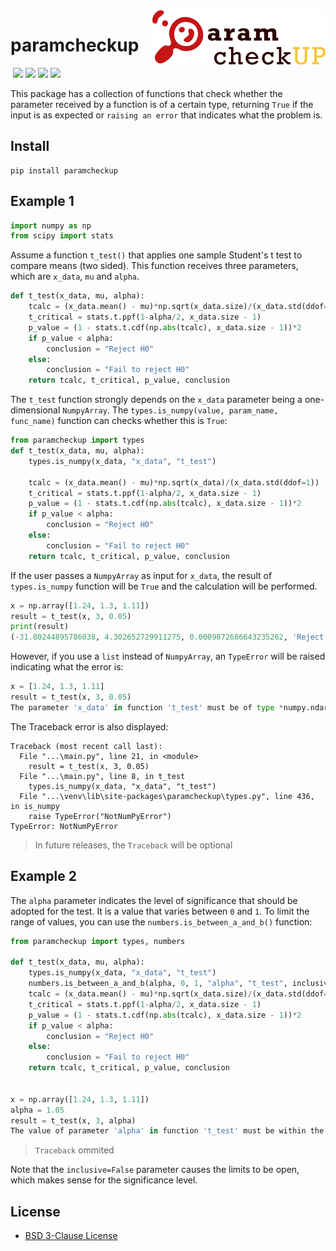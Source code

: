 <img src="https://raw.githubusercontent.com/puzzle-in-a-mug/paramcheckup/main/docs/_static/logo.png" align="right" />

# paramcheckup

<img srd="https://img.shields.io/badge/Python-FFD43B?style=for-the-badge&logo=python&logoColor=blue"> <img src="https://img.shields.io/badge/numpy-%23013243.svg?style=for-the-badge&logo=numpy&logoColor=white"> <img src="https://img.shields.io/badge/Pandas-2C2D72?style=for-the-badge&logo=pandas&logoColor=white"> <img src="https://img.shields.io/badge/Matplotlib-%23ffffff.svg?style=for-the-badge&logo=Matplotlib&logoColor=black"> <img src="https://img.shields.io/badge/License-BSD%203--Clause-blue.svg">

This package has a collection of functions that check whether the parameter received by a function is of a certain type, returning ``True`` if the input is as expected or ``raising an error`` that indicates what the problem is.



## Install

```
pip install paramcheckup
```



## Example 1


```python
import numpy as np
from scipy import stats
```

Assume a function ``t_test()`` that applies one sample Student's t test to compare means (two sided). This function receives three parameters, which are ``x_data``, ``mu`` and ``alpha``.

```python
def t_test(x_data, mu, alpha):
    tcalc = (x_data.mean() - mu)*np.sqrt(x_data.size)/(x_data.std(ddof=1))
    t_critical = stats.t.ppf(1-alpha/2, x_data.size - 1)
    p_value = (1 - stats.t.cdf(np.abs(tcalc), x_data.size - 1))*2
    if p_value < alpha:
        conclusion = "Reject H0"
    else:
        conclusion = "Fail to reject H0"
    return tcalc, t_critical, p_value, conclusion
```

The ``t_test`` function strongly depends on the ``x_data`` parameter being a one-dimensional ``NumpyArray``. The ``types.is_numpy(value, param_name, func_name)`` function can checks whether this is ``True``:



```python
from paramcheckup import types
def t_test(x_data, mu, alpha):
    types.is_numpy(x_data, "x_data", "t_test")
    
    tcalc = (x_data.mean() - mu)*np.sqrt(x_data)/(x_data.std(ddof=1))
    t_critical = stats.t.ppf(1-alpha/2, x_data.size - 1)
    p_value = (1 - stats.t.cdf(np.abs(tcalc), x_data.size - 1))*2
    if p_value < alpha:
        conclusion = "Reject H0"
    else:
        conclusion = "Fail to reject H0"
    return tcalc, t_critical, p_value, conclusion
```

If the user passes a ``NumpyArray`` as input for ``x_data``, the result of ``types.is_numpy`` function will be ``True`` and the calculation will be performed.

```python
x = np.array([1.24, 1.3, 1.11])
result = t_test(x, 3, 0.05)
print(result)
(-31.80244895786038, 4.302652729911275, 0.0009872686643235262, 'Reject H0')
```

However, if you use a ``list`` instead of ``NumpyArray``, an ``TypeError`` will be raised indicating what the error is:

```python
x = [1.24, 1.3, 1.11]
result = t_test(x, 3, 0.05)
The parameter 'x_data' in function 't_test' must be of type *numpy.ndarray*, but its type is *list*.
```

The Traceback error is also displayed:

```
Traceback (most recent call last):
  File "...\main.py", line 21, in <module>
    result = t_test(x, 3, 0.05)
  File "...\main.py", line 8, in t_test
    types.is_numpy(x_data, "x_data", "t_test")
  File "...\venv\lib\site-packages\paramcheckup\types.py", line 436, in is_numpy
    raise TypeError("NotNumPyError")
TypeError: NotNumPyError
```

> In future releases, the ``Traceback`` will be optional



## Example 2

The ``alpha`` parameter indicates the level of significance that should be adopted for the test. It is a value that varies between ``0`` and ``1``. To limit the range of values, you can use the ``numbers.is_between_a_and_b()`` function:

```python
from paramcheckup import types, numbers

def t_test(x_data, mu, alpha):
    types.is_numpy(x_data, "x_data", "t_test")
    numbers.is_between_a_and_b(alpha, 0, 1, "alpha", "t_test", inclusive=False)
    tcalc = (x_data.mean() - mu)*np.sqrt(x_data.size)/(x_data.std(ddof=1))
    t_critical = stats.t.ppf(1-alpha/2, x_data.size - 1)
    p_value = (1 - stats.t.cdf(np.abs(tcalc), x_data.size - 1))*2
    if p_value < alpha:
        conclusion = "Reject H0"
    else:
        conclusion = "Fail to reject H0"
    return tcalc, t_critical, p_value, conclusion


x = np.array([1.24, 1.3, 1.11])
alpha = 1.05
result = t_test(x, 3, alpha)
The value of parameter 'alpha' in function 't_test' must be within the range of 0 < value < 1, but it is '1.05'.
```


> ``Traceback`` ommited


Note that the ``inclusive=False`` parameter causes the limits to be open, which makes sense for the significance level.


## License

- [BSD 3-Clause License](https://github.com/puzzle-in-a-mug/paramcheckup/blob/main/LICENSE)




